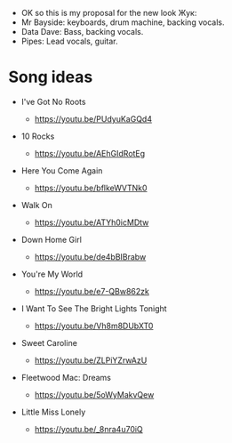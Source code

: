 - OK so this is my proposal for the new look Жук:
- Mr Bayside: keyboards, drum machine, backing vocals.
- Data Dave: Bass, backing vocals.
- Pipes: Lead vocals, guitar.

# Song ideas

- I've Got No Roots
    - https://youtu.be/PUdyuKaGQd4
- 10 Rocks
    - https://youtu.be/AEhGIdRotEg
- Here You Come Again
    - https://youtu.be/bflkeWVTNk0
- Walk On
    - https://youtu.be/ATYh0icMDtw
- Down Home Girl
    - https://youtu.be/de4bBIBrabw
- You're My World
   - https://youtu.be/e7-QBw862zk
- I Want To See The Bright Lights Tonight
    - https://youtu.be/Vh8m8DUbXT0
- Sweet Caroline
    - https://youtu.be/ZLPiYZrwAzU


- Fleetwood Mac: Dreams
    - https://youtu.be/5oWyMakvQew
- Little Miss Lonely
    - https://youtu.be/_8nra4u70iQ
